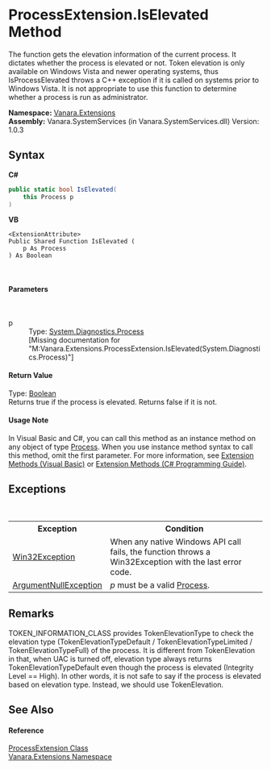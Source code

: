 # ProcessExtension.IsElevated Method 
 

The function gets the elevation information of the current process. It dictates whether the process is elevated or not. Token elevation is only available on Windows Vista and newer operating systems, thus IsProcessElevated throws a C++ exception if it is called on systems prior to Windows Vista. It is not appropriate to use this function to determine whether a process is run as administrator.

**Namespace:**&nbsp;<a href="9abe54ff-18ce-e333-beed-30e855655381">Vanara.Extensions</a><br />**Assembly:**&nbsp;Vanara.SystemServices (in Vanara.SystemServices.dll) Version: 1.0.3

## Syntax

**C#**<br />
``` C#
public static bool IsElevated(
	this Process p
)
```

**VB**<br />
``` VB
<ExtensionAttribute>
Public Shared Function IsElevated ( 
	p As Process
) As Boolean
```

<br />

#### Parameters
&nbsp;<dl><dt>p</dt><dd>Type: <a href="http://msdn2.microsoft.com/en-us/library/ccf1tfx0" target="_blank">System.Diagnostics.Process</a><br />\[Missing <param name="p"/> documentation for "M:Vanara.Extensions.ProcessExtension.IsElevated(System.Diagnostics.Process)"\]</dd></dl>

#### Return Value
Type: <a href="http://msdn2.microsoft.com/en-us/library/a28wyd50" target="_blank">Boolean</a><br />Returns true if the process is elevated. Returns false if it is not.

#### Usage Note
In Visual Basic and C#, you can call this method as an instance method on any object of type <a href="http://msdn2.microsoft.com/en-us/library/ccf1tfx0" target="_blank">Process</a>. When you use instance method syntax to call this method, omit the first parameter. For more information, see <a href="http://msdn.microsoft.com/en-us/library/bb384936.aspx">Extension Methods (Visual Basic)</a> or <a href="http://msdn.microsoft.com/en-us/library/bb383977.aspx">Extension Methods (C# Programming Guide)</a>.

## Exceptions
&nbsp;<table><tr><th>Exception</th><th>Condition</th></tr><tr><td><a href="http://msdn2.microsoft.com/en-us/library/tac3tbxc" target="_blank">Win32Exception</a></td><td>When any native Windows API call fails, the function throws a Win32Exception with the last error code.</td></tr><tr><td><a href="http://msdn2.microsoft.com/en-us/library/27426hcy" target="_blank">ArgumentNullException</a></td><td>*p* must be a valid <a href="http://msdn2.microsoft.com/en-us/library/ccf1tfx0" target="_blank">Process</a>.</td></tr></table>

## Remarks
TOKEN_INFORMATION_CLASS provides TokenElevationType to check the elevation type (TokenElevationTypeDefault / TokenElevationTypeLimited / TokenElevationTypeFull) of the process. It is different from TokenElevation in that, when UAC is turned off, elevation type always returns TokenElevationTypeDefault even though the process is elevated (Integrity Level == High). In other words, it is not safe to say if the process is elevated based on elevation type. Instead, we should use TokenElevation.

## See Also


#### Reference
<a href="9abf1084-08ce-ffc7-0db0-a66e79cfce15">ProcessExtension Class</a><br /><a href="9abe54ff-18ce-e333-beed-30e855655381">Vanara.Extensions Namespace</a><br />